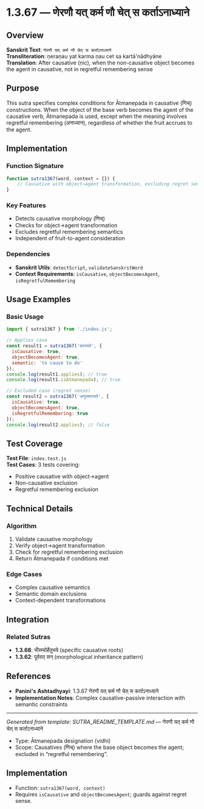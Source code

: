 # 1.3.67 — णेरणौ यत् कर्म णौ चेत् स कर्ताऽनाध्याने

## Overview

**Sanskrit Text**: `णेरणौ यत् कर्म णौ चेत् स कर्ताऽनाध्याने`  
**Transliteration**: ṇeraṇau yat karma ṇau cet sa kartā'nādhyāne  
**Translation**: After causative (ṇic), when the non-causative object becomes the agent in causative, not in regretful remembering sense

## Purpose

This sutra specifies complex conditions for Ātmanepada in causative (णिच्) constructions. When the object of the base verb becomes the agent of the causative verb, Ātmanepada is used, except when the meaning involves regretful remembering (अनाध्यान), regardless of whether the fruit accrues to the agent.

## Implementation

### Function Signature
```javascript
function sutra1367(word, context = {}) {
    // Causative with object→agent transformation, excluding regret sense
}
```

### Key Features
- Detects causative morphology (णिच्)
- Checks for object→agent transformation
- Excludes regretful remembering semantics
- Independent of fruit-to-agent consideration

### Dependencies
- **Sanskrit Utils**: `detectScript`, `validateSanskritWord`
- **Context Requirements**: `isCausative`, `objectBecomesAgent`, `isRegretfulRemembering`

## Usage Examples

### Basic Usage
```javascript
import { sutra1367 } from './index.js';

// Applies case
const result1 = sutra1367('कारयते', { 
  isCausative: true, 
  objectBecomesAgent: true, 
  semantic: 'to cause to do' 
});
console.log(result1.applies); // true
console.log(result1.isAtmanepada); // true

// Excluded case (regret sense)
const result2 = sutra1367('अनुस्मारयते', { 
  isCausative: true, 
  objectBecomesAgent: true, 
  isRegretfulRemembering: true 
});
console.log(result2.applies); // false
```

## Test Coverage

**Test File**: `index.test.js`  
**Test Cases**: 3 tests covering:
- Positive causative with object→agent
- Non-causative exclusion
- Regretful remembering exclusion

## Technical Details

### Algorithm
1. Validate causative morphology
2. Verify object→agent transformation
3. Check for regretful remembering exclusion
4. Return Ātmanepada if conditions met

### Edge Cases
- Complex causative semantics
- Semantic domain exclusions
- Context-dependent transformations

## Integration

### Related Sutras
- **1.3.68**: भीस्म्योर्हेतुभये (specific causative roots)
- **1.3.62**: पूर्ववत् सन् (morphological inheritance pattern)

## References

- **Panini's Ashtadhyayi**: 1.3.67 णेरणौ यत् कर्म णौ चेत् स कर्ताऽनाध्याने
- **Implementation Notes**: Complex causative-passive interaction with semantic constraints

---

*Generated from template: SUTRA_README_TEMPLATE.md* — णेरणौ यत् कर्म णौ चेत् स कर्ताऽनाध्याने

- Type: Ātmanepada designation (vidhi)
- Scope: Causatives (णिच्) where the base object becomes the agent; excluded in “regretful remembering”.

## Implementation
- Function: `sutra1367(word, context)`
- Requires `isCausative` and `objectBecomesAgent`; guards against regret sense.
